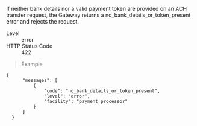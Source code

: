 <div class="method-area">
  <div class="method-copy">
    <div class="method-copy-padding">
      <p>If neither bank details nor a valid payment token are provided on an ACH transfer
      request, the Gateway returns a <span class="code-green">no_bank_details_or_token_present</span>
      error and rejects the request.</p>
      <dl class="dl-horizontal">
        <dt>Level</dt>
        <dd>error</dd>
        <dt>HTTP Status Code</dt>
        <dd>422</dd>
      </dl>
    </div>
  </div>
  <blockquote><p>Example</p></blockquote>

  <pre><code class="json">{
      "messages": [
          {
              "code": "no_bank_details_or_token_present",
              "level": "error",
              "facility": "payment_processor"
          }
      ]
  }
  </code></pre>
</div>

